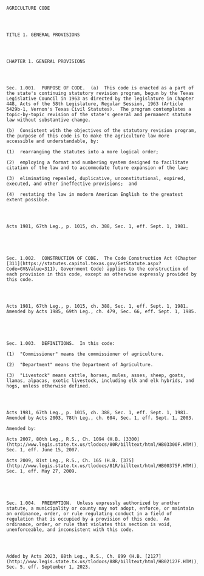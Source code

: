 ﻿
    
    
    	
    					
    
    
    AGRICULTURE CODE
    
      
    
    
    TITLE 1. GENERAL PROVISIONS
    
      
    
    
    CHAPTER 1. GENERAL PROVISIONS
    
      
    
    
    Sec. 1.001.  PURPOSE OF CODE.  (a)  This code is enacted as a part of the state's continuing statutory revision program, begun by the Texas Legislative Council in 1963 as directed by the legislature in Chapter 448, Acts of the 58th Legislature, Regular Session, 1963 (Article 5429b-1, Vernon's Texas Civil Statutes).  The program contemplates a topic-by-topic revision of the state's general and permanent statute law without substantive change.
    
    (b)  Consistent with the objectives of the statutory revision program, the purpose of this code is to make the agriculture law more accessible and understandable, by:
    
    (1)  rearranging the statutes into a more logical order;
    
    (2)  employing a format and numbering system designed to facilitate citation of the law and to accommodate future expansion of the law;
    
    (3)  eliminating repealed, duplicative, unconstitutional, expired, executed, and other ineffective provisions;  and
    
    (4)  restating the law in modern American English to the greatest extent possible.
    
    
    
    
    Acts 1981, 67th Leg., p. 1015, ch. 388, Sec. 1, eff. Sept. 1, 1981.
    
    
    
    
    
    Sec. 1.002.  CONSTRUCTION OF CODE.  The Code Construction Act (Chapter [311](https://statutes.capitol.texas.gov/GetStatute.aspx?Code=GV&Value=311), Government Code) applies to the construction of each provision in this code, except as otherwise expressly provided by this code.
    
    
    
    
    Acts 1981, 67th Leg., p. 1015, ch. 388, Sec. 1, eff. Sept. 1, 1981.  Amended by Acts 1985, 69th Leg., ch. 479, Sec. 66, eff. Sept. 1, 1985.
    
    
    
    
    
    Sec. 1.003.  DEFINITIONS.  In this code:
    
    (1)  "Commissioner" means the commissioner of agriculture.
    
    (2)  "Department" means the Department of Agriculture.
    
    (3)  "Livestock" means cattle, horses, mules, asses, sheep, goats, llamas, alpacas, exotic livestock, including elk and elk hybrids, and hogs, unless otherwise defined.
    
    
    
    
    Acts 1981, 67th Leg., p. 1015, ch. 388, Sec. 1, eff. Sept. 1, 1981.  Amended by Acts 2003, 78th Leg., ch. 604, Sec. 1, eff. Sept. 1, 2003.
    
    Amended by: 
    
    Acts 2007, 80th Leg., R.S., Ch. 1094 (H.B. [3300](http://www.legis.state.tx.us/tlodocs/80R/billtext/html/HB03300F.HTM)), Sec. 1, eff. June 15, 2007.
    
    Acts 2009, 81st Leg., R.S., Ch. 165 (H.B. [375](http://www.legis.state.tx.us/tlodocs/81R/billtext/html/HB00375F.HTM)), Sec. 1, eff. May 27, 2009.
    
    
    
    
    
    Sec. 1.004.  PREEMPTION.  Unless expressly authorized by another statute, a municipality or county may not adopt, enforce, or maintain an ordinance, order, or rule regulating conduct in a field of regulation that is occupied by a provision of this code.  An ordinance, order, or rule that violates this section is void, unenforceable, and inconsistent with this code.
    
    
    
    
    Added by Acts 2023, 88th Leg., R.S., Ch. 899 (H.B. [2127](http://www.legis.state.tx.us/tlodocs/88R/billtext/html/HB02127F.HTM)), Sec. 5, eff. September 1, 2023.
    
    
    
    
    				
